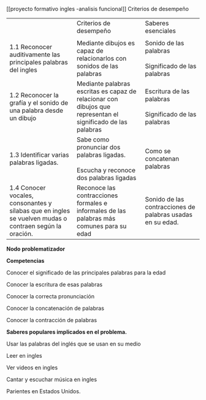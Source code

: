 [[proyecto formativo ingles -analisis funcional]]
Criterios de desempeño

|   |   |   |
|---|---|---|
||Criterios de desempeño|Saberes esenciales|
||||
|1.1 Reconocer auditivamente las principales palabras del ingles|Mediante dibujos es capaz de relacionarlos con sonidos de las palabras|Sonido de las palabras<br><br>Significado de las palabras|
|1.2 Reconocer la grafía y el sonido de una palabra desde un dibujo|Mediante palabras escritas es capaz de relacionar con dibujos que representan el significado de las palabras|Escritura de las palabras<br><br>Significado de las palabras|
|1.3 Identificar varias palabras ligadas.|Sabe como pronunciar dos palabras ligadas.<br><br>Escucha y reconoce dos palabras ligadas|Como se concatenan palabras|
|1.4 Conocer vocales, consonantes y sílabas que en ingles se vuelven mudas o contraen según la oración.|Reconoce las contracciones formales e informales de las palabras más comunes para su edad|Sonido de las contracciones de palabras usadas en su edad.|

**Nodo problematizador**

**Competencias**

Conocer el significado de las principales palabras para la edad

Conocer la escritura de esas palabras

Conocer la correcta pronunciación

Conocer la concatenación de palabras

Conocer la contracción de palabras

**Saberes populares implicados en el problema.**

Usar las palabras del inglés que se usan en su medio

Leer en ingles

Ver videos en ingles

Cantar y escuchar música en ingles

Parientes en Estados Unidos.